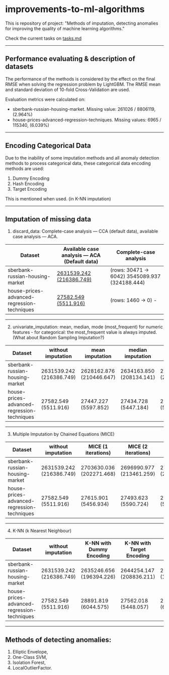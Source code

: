 # improvements-to-ml-algorithms

This is repository of project: "Methods of imputation, detecting anomalies for improving the quality of machine learning algorithms."

Check the current tasks on [tasks.md](https://github.com/georgii-nigm/Improvements-to-ML-algorithms/blob/master/tasks.md)

* * *

## Performance evaluating & description of datasets

The performance of the methods is considered by the effect on the final RMSE when solving the regression problem by LightGBM. The RMSE mean and standard deviation of 10-fold Cross-Validation are used.

Evaluation metrics were calculated on:

- sberbank-russian-housing-market. Missing value: 261026 / 8806119, (2.964%)
- house-prices-advanced-regression-techniques. Missing values: 6965 / 115340, (6.039%)

* * *

## Encoding Categorical Data
Due to the inability of some imputation methods and all anomaly detection methods to process categorical data, these 
categorical data encoding methods are used:
1. Dummy Encoding
2. Hash Encoding
3. Target Encoding

This is mentioned when used. (in K-NN imputation)

* * *

## Imputation of missing data

1. discard_data: Complete-case analysis — CCA (default data), available case analysis — ACA.

| Dataset | Available case analysis — ACA (Default data) | Complete-case analysis |
| --- | --- | --- |
| sberbank-russian-housing-market | <ins>2631539.242 (216386.749)</ins> | (rows: 30471 -> 6042) 3545089.937 (324188.444) |
| house-prices-advanced-regression-techniques | <ins>27582.549 (5511.916)</ins> | (rows: 1460 -> 0) - |

* * *

2. univariate_imputation: mean, median, mode (most_frequent) for numeric features - for categorical: the most_frequent value is always imputed. (What about Random Sampling Imputation?)

| Dataset                                     | without imputation       | mean imputation    | median imputation        | mode   imputation        |
|---------------------------------------------|--------------------------|--------------------------|--------------------------|--------------------------|
| sberbank-russian-housing-market             | 2631539.242 (216386.749) | 2628162.876 (210446.647) | 2634163.850 (208134.141) | 2631626.241 (210974.957) |
| house-prices-advanced-regression-techniques | 27582.549 (5511.916)     | 27447.227 (5597.852)     | 27434.728 (5447.184)     | 27594.386 (5419.882)     |
* * *

3. Multiple Imputation by Chained Equations (MICE)

| Dataset                                     | without imputation       | MICE  (1 iterations)     | MICE (2 iterations)      | MICE (3 iterations)      | MICE (4 iterations)      | MICE (5 iterations)      |
|---------------------------------------------|--------------------------|--------------------------|--------------------------|--------------------------|--------------------------|--------------------------|
| sberbank-russian-housing-market             | 2631539.242 (216386.749) | 2703630.036 (202271.468) | 2696990.977 (213461.259) | 2698336.675 (221695.244) | 2715312.284 (220577.961) | 2710557.522 (220654.923) |
| house-prices-advanced-regression-techniques | 27582.549 (5511.916)     | 27615.901 (5456.934)     | 27493.623 (5590.724)     | 27391.502 (5490.600)     | 27382.827 (5638.731)     | 27564.188 (5472.096)     |
* * *

4. K-NN (k Nearest Neighbour)

| Dataset                                     | without imputation       | K-NN with Dummy Encoding | K-NN with Target Encoding | K-NN with Hash Encoding  |
|---------------------------------------------|--------------------------|--------------------------|---------------------------|--------------------------|
| sberbank-russian-housing-market             | 2631539.242 (216386.749) | 2635246.656 (196394.226) | 2644254.147 (208836.211)  | 2635998.259 (199751.412) |
| house-prices-advanced-regression-techniques | 27582.549 (5511.916)     | 28891.819 (6044.575)     | 27562.018 (5448.057)      | 29576.808 (6096.318)     |
* * *


## Methods of detecting anomalies:

1.  Elliptic Envelope,
2.  One-Class SVM,
3.  Isolation Forest,
4.  LocalOutlierFactor.
